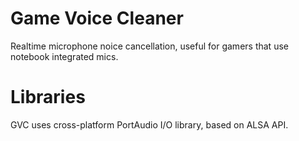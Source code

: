 Game Voice Cleaner
==================

Realtime microphone noice cancellation, useful for gamers that use notebook integrated mics.

Libraries
=========

GVC uses cross-platform PortAudio I/O library, based on ALSA API.

